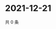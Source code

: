 # 2021-12-21

共 0 条

<!-- BEGIN WEIBO -->
<!-- 最后更新时间 Tue Dec 21 2021 18:17:04 GMT+0800 (China Standard Time) -->

<!-- END WEIBO -->
